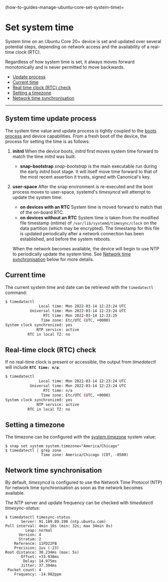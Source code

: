 (how-to-guides-manage-ubuntu-core-set-system-time)=
# Set system time

System time on an Ubuntu Core 20+ device is set and updated over several potential steps, depending on network access and the availability of a real-time clock (RTC).

Regardless of how system time is set, it always moves forward monotonically and is never permitted to move backwards.

- [Update process](#heading--how)
- [Current time](#heading--current-time)
- [Real time clock (RTC) check](#heading--rtc)
- [Setting a timezone](#heading--timezone)
- [Network time synchronisation](#heading--ntp)
---

<h2 id='heading--how'>System time update process</h2>

The system time value and update process is tightly coupled to the [boots process](/t/inside-ubuntu-core-20/20777#heading--bootloader) and device capabilities. From a fresh boot of the device, the process for setting the time is as follows:

1. **initrd**
   When the device boots, _initrd_ first moves system time forward to match the time _initrd_ was built.
   - **snap-bootstrap**
   _snap-bootstrap_ is the main executable run during the early _initrd_ boot stage. It will itself move time forward to that of the most recent assertion it trusts, signed with Canonical's key.
1. **user-space**
   After the snap environment is re-executed and the boot process moves to user-space, systemd's _timesyncd_ will attempt to update the system time:
   - **on devices with an RTC**
      System time is moved forward to match that of the on-board RTC.
   - **on devices without an RTC**
      System time is taken from the modified file timestamp (mtime) of `/var/lib/systemd/timesync/clock` on the data partition (which may be encrypted). The timestamp for this file is updated periodically after a network connection has been established, and before the system reboots.
  
   When the network becomes available, the device will begin to use NTP to periodically update the system time. See [Network time synchronisation](#heading--ntp) below for more details.

<h2 id='heading--current-time'>Current time</h3>

The current system time and date can be retrieved with the `timedatectl` command:

```bash
$ timedatectl
               Local time: Mon 2022-03-14 12:23:24 UTC
           Universal time: Mon 2022-03-14 12:23:24 UTC
                 RTC time: Mon 2022-03-14 12:23:25
                Time zone: Etc/UTC (UTC, +0000)
System clock synchronized: yes
              NTP service: active
          RTC in local TZ: no
```

<h2 id='heading--rtc'>Real-time clock (RTC) check</h3>

If no real-time clock is present or accessible, the output from _timedatectl_ will include **`RTC time: n/a`**:

```bash
$ timedatectl
               Local time: Mon 2022-03-14 12:23:24 UTC
           Universal time: Mon 2022-03-14 12:23:24 UTC
                 RTC time: n/a
                Time zone: Etc/UTC (UTC, +0000)
System clock synchronized: yes
              NTP service: active
          RTC in local TZ: no
```

<h2 id='heading--timezone'>Setting a timezone</h3>

The timezone can be configured with the [system.timezone](https://snapcraft.io/docs/system-options#heading--timezone) system value:

```
$ snap set system system.timezone="America/Chicago"
$ timedatectl | grep zone
                Time zone: America/Chicago (CDT, -0500)
```

<h2 id='heading--ntp'>Network time synchronisation</h3>

By default, _timesyncd_ is configured to use the Network Time Protocol (NTP) for network time synchronisation as soon as the network becomes available.

The NTP server and update frequency can be checked with _timedatectl timesync-status_:

```
$ timedatectl timesync-status
       Server: 91.189.89.198 (ntp.ubuntu.com)
Poll interval: 4min 16s (min: 32s; max 34min 8s)
         Leap: normal
      Version: 4
      Stratum: 2
    Reference: 11FD22FB
    Precision: 1us (-23)
Root distance: 30.234ms (max: 5s)
       Offset: +33.938ms
        Delay: 14.975ms
       Jitter: 37.394ms
 Packet count: 4
    Frequency: -14.982ppm
```

